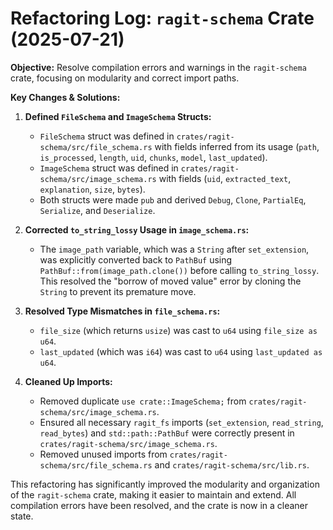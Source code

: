 # Refactoring Log: `ragit-schema` Crate (2025-07-21)

**Objective:** Resolve compilation errors and warnings in the `ragit-schema` crate, focusing on modularity and correct import paths.

**Key Changes & Solutions:**

1.  **Defined `FileSchema` and `ImageSchema` Structs:**
    *   `FileSchema` struct was defined in `crates/ragit-schema/src/file_schema.rs` with fields inferred from its usage (`path`, `is_processed`, `length`, `uid`, `chunks`, `model`, `last_updated`).
    *   `ImageSchema` struct was defined in `crates/ragit-schema/src/image_schema.rs` with fields (`uid`, `extracted_text`, `explanation`, `size`, `bytes`).
    *   Both structs were made `pub` and derived `Debug`, `Clone`, `PartialEq`, `Serialize`, and `Deserialize`.

2.  **Corrected `to_string_lossy` Usage in `image_schema.rs`:**
    *   The `image_path` variable, which was a `String` after `set_extension`, was explicitly converted back to `PathBuf` using `PathBuf::from(image_path.clone())` before calling `to_string_lossy`. This resolved the "borrow of moved value" error by cloning the `String` to prevent its premature move.

3.  **Resolved Type Mismatches in `file_schema.rs`:**
    *   `file_size` (which returns `usize`) was cast to `u64` using `file_size as u64`.
    *   `last_updated` (which was `i64`) was cast to `u64` using `last_updated as u64`.

4.  **Cleaned Up Imports:**
    *   Removed duplicate `use crate::ImageSchema;` from `crates/ragit-schema/src/image_schema.rs`.
    *   Ensured all necessary `ragit_fs` imports (`set_extension`, `read_string`, `read_bytes`) and `std::path::PathBuf` were correctly present in `crates/ragit-schema/src/image_schema.rs`.
    *   Removed unused imports from `crates/ragit-schema/src/file_schema.rs` and `crates/ragit-schema/src/lib.rs`.

This refactoring has significantly improved the modularity and organization of the `ragit-schema` crate, making it easier to maintain and extend. All compilation errors have been resolved, and the crate is now in a cleaner state.